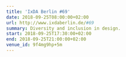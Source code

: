 ```yaml
---
title: 'IxDA Berlin #69'
date: 2018-09-25T08:00:00+02:00
url: http://www.ixdaberlin.de/#69
summary: Diversity and inclusion in design.
start: 2018-09-25T17:30:00+02:00
end: 2018-09-25T21:00:00+02:00
venue_id: 9f4mg9hp+5m
---
```

